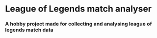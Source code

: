 # League of Legends match analyser

### A hobby project made for collecting and analysing league of legends match data

